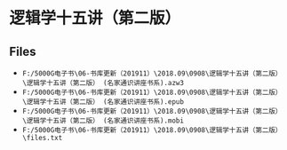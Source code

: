 # 逻辑学十五讲（第二版）

## Files

- `F:/5000G电子书\06-书库更新（201911）\2018.09\0908\逻辑学十五讲（第二版）\逻辑学十五讲（第二版） (名家通识讲座书系).azw3`
- `F:/5000G电子书\06-书库更新（201911）\2018.09\0908\逻辑学十五讲（第二版）\逻辑学十五讲（第二版） (名家通识讲座书系).epub`
- `F:/5000G电子书\06-书库更新（201911）\2018.09\0908\逻辑学十五讲（第二版）\逻辑学十五讲（第二版） (名家通识讲座书系).mobi`
- `F:/5000G电子书\06-书库更新（201911）\2018.09\0908\逻辑学十五讲（第二版）\files.txt`
